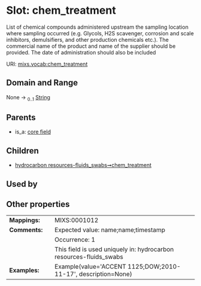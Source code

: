 
# Slot: chem_treatment


List of chemical compounds administered upstream the sampling location where sampling occurred (e.g. Glycols, H2S scavenger, corrosion and scale inhibitors, demulsifiers, and other production chemicals etc.). The commercial name of the product and name of the supplier should be provided. The date of administration should also be included

URI: [mixs.vocab:chem_treatment](https://w3id.org/mixs/vocab/chem_treatment)


## Domain and Range

None &#8594;  <sub>0..1</sub> [String](types/String.md)

## Parents

 *  is_a: [core field](core_field.md)

## Children

 *  [hydrocarbon resources-fluids_swabs➞chem_treatment](hydrocarbon_resources_fluids_swabs_chem_treatment.md)

## Used by


## Other properties

|  |  |  |
| --- | --- | --- |
| **Mappings:** | | MIXS:0001012 |
| **Comments:** | | Expected value: name;name;timestamp |
|  | | Occurrence: 1 |
|  | | This field is used uniquely in: hydrocarbon resources-fluids_swabs |
| **Examples:** | | Example(value='ACCENT 1125;DOW;2010-11-17', description=None) |

